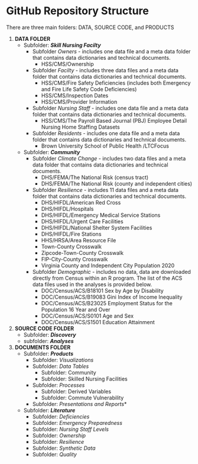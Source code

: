 # GitHub Repository Structure
There are three main folders: DATA, SOURCE CODE, and PRODUCTS
1. **DATA FOLDER**
   - Subfolder: ***Skill Nursing Facilty***
     - Subfolder *Owners* - includes one data file and a meta data folder that contains data dictionaries and technical documents.
       - HSS/CMS/Ownership
     - Subfolder *Facilty* - includes three data files and a meta data folder that contains data dictionaries and technical documents.
       - HSS/CMS/Fire Safety Deficiencies (includes both Emergency and Fire Life Safety Code Deficiencies)
       - HSS/CMS/Inspection Dates
       - HSS/CMS/Provider Information 
     - Subfolder *Nursing Staff* - includes one data file and a meta data folder that contains data dictionaries and technical documents.
       - HSS/CMS/The Payroll Based Journal (PBJ) Employee Detail Nursing Home Staffing Datasets
     - Subfolder *Residents* - includes one data file and a meta data folder that contains data dictionaries and technical documents.
       - Brown University School of Public Health /LTCFocus
   - Subfolder: ***Community***
     - Subfolder *Climate Change* - includes two data files and a meta data folder that contains data dictionaries and technical documents.
       - DHS/FEMA/The National Risk (census tract)
       - DHS/FEMA/The National Risk (county and independent cities)
     - Subfolder *Resilience* - includes 11 data files and a meta data folder that contains data dictionaries and technical documents.
       - DHS/HIFDL/American Red Cross
       - DHS/HIFDL/Hospitals
       - DHS/HIFDL/Emergency Medical Service Stations
       - DHS/HIFDL/Urgent Care Facilities
       - DHS/HIFDL/National Shelter System Facilities
       - DHS/HIFDL/Fire Stations
       - HHS/HRSA/Area Resource File
       - Town-County Crosswalk
       - Zipcode-Town-County Crosswalk
       - FIP-City-County Crosswalk
       - Virginia County and Independent City Population 2020
     - Subfolder *Demographic* - includes no data, data are downloaded directly from Census within an R program. The list of the ACS data files used in the analyses is provided below. 
        - DOC/Census/ACS/B18101 Sex by Age by Disability
        - DOC/Census/ACS/B19083 Gini Index of Income Inequality
        - DOC/Census/ACS/B23025 Employment Status for the Population 16 Year and Over
        - DOC/Census/ACS/S0101 Age and Sex
        - DOC/Census/ACS/S1501 Education Attainment
2. **SOURCE CODE FOLDER**
   - Subfolder: ***Discovery***
   - subfolder: ***Analyses***
3. **DOCUMENTS FOLDER**
   - Subfolder: ***Products***
     - Subfolder: *Visualizations* 
     - Subfolder: *Data Tables*
       - Subfolder: Community 
       - Subfolder: Skilled Nursing Facilities 
     - Subfolder: *Processes*
       - Subfolder: Derived Variables 
       - Subfolder: Commute Vulnerability  
     - Subfolder: *Presentations and Reports**
   - Subfolder: ***Literature***
     - Subfolder: *Deficiencies* 
     - Subfolder: *Emergency Preparedness* 
     - Subfolder: *Nursing Staff Levels* 
     - Subfolder: *Ownership* 
     - Subfolder: *Resilience* 
     - Subfolder: *Synthetic Data*  
     - Subfolder: *Quality*
